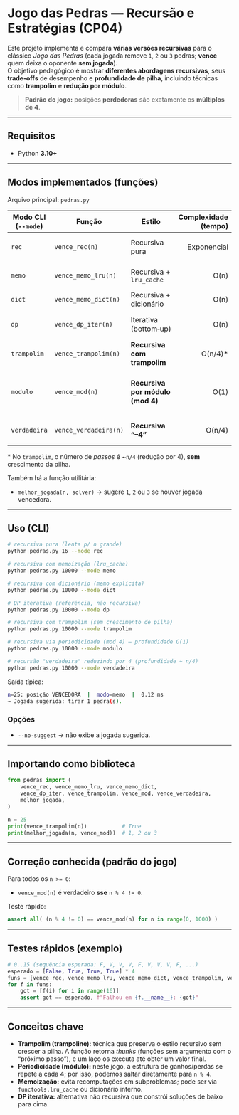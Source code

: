 # Jogo das Pedras — Recursão e Estratégias (CP04)

Este projeto implementa e compara **várias versões recursivas** para o clássico *Jogo das Pedras* (cada jogada remove `1`, `2` ou `3` pedras; **vence** quem deixa o oponente **sem jogada**).  
O objetivo pedagógico é mostrar **diferentes abordagens recursivas**, seus **trade‑offs** de desempenho e **profundidade de pilha**, incluindo técnicas como **trampolim** e **redução por módulo**.

> **Padrão do jogo:** posições **perdedoras** são exatamente os **múltiplos de 4**.

---

## Requisitos

- Python **3.10+**

---

## Modos implementados (funções)

Arquivo principal: `pedras.py`

| Modo CLI (`--mode`) | Função               | Estilo                         | Complexidade (tempo) | Pilha | Observações |
|---|---|---|---:|---:|---|
| `rec`        | `vence_rec(n)`        | Recursiva pura                  | Exponencial          | ↑↑↑   | Didática; fica muito lenta p/ `n` grande. |
| `memo`       | `vence_memo_lru(n)`   | Recursiva + `lru_cache`         | O(n)                 | ↑     | Pode exigir `setrecursionlimit` p/ `n` muito grande. |
| `dict`       | `vence_memo_dict(n)`  | Recursiva + dicionário          | O(n)                 | ↑     | Alternativa à `lru_cache`. |
| `dp`         | `vence_dp_iter(n)`    | Iterativa (bottom‑up)           | O(n)                 | –     | Não é recursiva; base de comparação. |
| `trampolim`  | `vence_trampolim(n)`  | **Recursiva com trampolim**     | O(n/4)\*             | **Constante** | Retorna *thunks*; laço externo executa. |
| `modulo`     | `vence_mod(n)`        | **Recursiva por módulo (mod 4)**| O(1)                 | O(1)  | Usa periodicidade; 1 chamada recursiva p/ `n % 4`. |
| `verdadeira` | `vence_verdadeira(n)` | **Recursiva “–4”**              | O(n/4)               | ↑     | “Recursão de verdade” reduzindo por 4. |

\* No `trampolim`, o número de *passos* é ~`n/4` (redução por 4), **sem** crescimento da pilha.

Também há a função utilitária:

- `melhor_jogada(n, solver)` → sugere `1`, `2` ou `3` se houver jogada vencedora.

---

## Uso (CLI)

```bash
# recursiva pura (lenta p/ n grande)
python pedras.py 16 --mode rec

# recursiva com memoização (lru_cache)
python pedras.py 10000 --mode memo

# recursiva com dicionário (memo explícita)
python pedras.py 10000 --mode dict

# DP iterativa (referência, não recursiva)
python pedras.py 10000 --mode dp

# recursiva com trampolim (sem crescimento de pilha)
python pedras.py 10000 --mode trampolim

# recursiva via periodicidade (mod 4) — profundidade O(1)
python pedras.py 10000 --mode modulo

# recursão "verdadeira" reduzindo por 4 (profundidade ~ n/4)
python pedras.py 10000 --mode verdadeira
```

Saída típica:

```bash
n=25: posição VENCEDORA  |  modo=memo  |  0.12 ms
→ Jogada sugerida: tirar 1 pedra(s).
```

### Opções

- `--no-suggest` → não exibe a jogada sugerida.

---

## Importando como biblioteca

```python
from pedras import (
    vence_rec, vence_memo_lru, vence_memo_dict,
    vence_dp_iter, vence_trampolim, vence_mod, vence_verdadeira,
    melhor_jogada,
)

n = 25
print(vence_trampolim(n))           # True
print(melhor_jogada(n, vence_mod))  # 1, 2 ou 3
```

---

## Correção conhecida (padrão do jogo)

Para todos os `n >= 0`:

- `vence_mod(n)` é verdadeiro **sse** `n % 4 != 0`.

Teste rápido:

```python
assert all( (n % 4 != 0) == vence_mod(n) for n in range(0, 1000) )
```

---

## Testes rápidos (exemplo)

```python
# 0..15 (sequência esperada: F, V, V, V, F, V, V, V, F, ...)
esperado = [False, True, True, True] * 4
funs = [vence_rec, vence_memo_lru, vence_memo_dict, vence_trampolim, vence_mod, vence_verdadeira]
for f in funs:
    got = [f(i) for i in range(16)]
    assert got == esperado, f"Falhou em {f.__name__}: {got}"
```

---

## Conceitos chave

- **Trampolim (trampoline):** técnica que preserva o estilo recursivo sem crescer a pilha. A função retorna *thunks* (funções sem argumento com o “próximo passo”), e um laço os executa até obter um valor final.
- **Periodicidade (módulo):** neste jogo, a estrutura de ganhos/perdas se repete a cada 4; por isso, podemos saltar diretamente para `n % 4`.
- **Memoização:** evita recomputações em subproblemas; pode ser via `functools.lru_cache` ou dicionário interno.
- **DP iterativa:** alternativa não recursiva que constrói soluções de baixo para cima.

